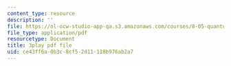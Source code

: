 ```yaml
---
content_type: resource
description: ''
file: https://ol-ocw-studio-app-qa.s3.amazonaws.com/courses/8-05-quantum-physics-ii-fall-2013/ce43ff6a0b3c8cf52d11118b976ab2a7_QI13S04w8dM.pdf
file_type: application/pdf
resourcetype: Document
title: 3play pdf file
uid: ce43ff6a-0b3c-8cf5-2d11-118b976ab2a7
---
```

